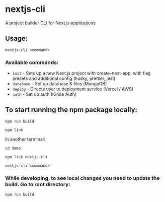 # nextjs-cli
A project builder CLI for Next.js applications

## Usage:
```
nextjs-cli <command>
```

### Available commands:

- `init` - Sets up a new Next.js project with create-next-app, with flag presets and additional config (husky, prettier, jest)
- `database` - Set up database & files (MongoDB)
- `deploy` - Directs user to deployment service (Vercel / AWS)
- `auth` - Set up auth (Kinde Auth)


## To start running the npm package locally:
```
npm run build
```
```
npm link
```
In another terminal:
```
cd demo
```
```
npm link nextjs-cli
```
```
nextjs-cli <command>
```

### While developing, to see local changes you need to update the build. Go to root directory:
```
npm run build
```
